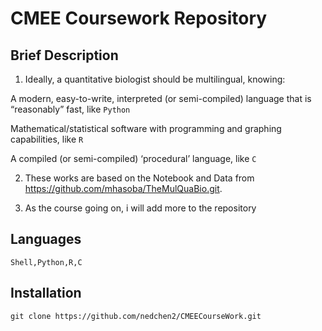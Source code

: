 # **CMEE Coursework Repository**

## **Brief Description**
1. Ideally, a quantitative biologist should be multilingual, knowing:

A modern, easy-to-write, interpreted (or semi-compiled) language that is “reasonably” fast, like `Python`

Mathematical/statistical software with programming and graphing capabilities, like `R`

A compiled (or semi-compiled) ‘procedural’ language, like `C`

2. These works are based on the Notebook and Data from https://github.com/mhasoba/TheMulQuaBio.git.

3. As the course going on, i will add more to the repository

## **Languages**
```
Shell,Python,R,C
```
## **Installation**
```
git clone https://github.com/nedchen2/CMEECourseWork.git
```
